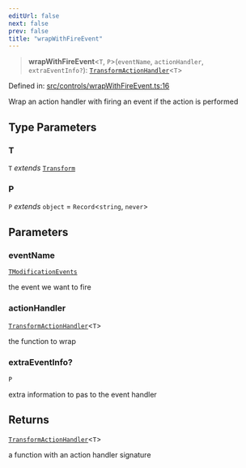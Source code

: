 ```yaml
---
editUrl: false
next: false
prev: false
title: "wrapWithFireEvent"
---
```


> **wrapWithFireEvent**\<`T`, `P`\>(`eventName`, `actionHandler`, `extraEventInfo?`): [`TransformActionHandler`](/api/type-aliases/transformactionhandler/)\<`T`\>

Defined in: [src/controls/wrapWithFireEvent.ts:16](https://github.com/fabricjs/fabric.js/blob/b4f67b1cfd353d0e2763b168e07bce6b67895452/src/controls/wrapWithFireEvent.ts#L16)

Wrap an action handler with firing an event if the action is performed

## Type Parameters

### T

`T` *extends* [`Transform`](/api/type-aliases/transform/)

### P

`P` *extends* `object` = `Record`\<`string`, `never`\>

## Parameters

### eventName

[`TModificationEvents`](/api/type-aliases/tmodificationevents/)

the event we want to fire

### actionHandler

[`TransformActionHandler`](/api/type-aliases/transformactionhandler/)\<`T`\>

the function to wrap

### extraEventInfo?

`P`

extra information to pas to the event handler

## Returns

[`TransformActionHandler`](/api/type-aliases/transformactionhandler/)\<`T`\>

a function with an action handler signature
